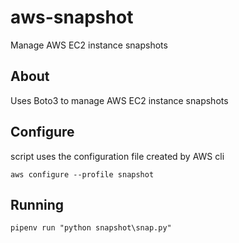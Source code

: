 # aws-snapshot
Manage AWS EC2 instance snapshots

## About
Uses Boto3 to manage AWS EC2 instance snapshots

## Configure
script uses the configuration file created by AWS cli

`aws configure --profile snapshot`

## Running

`pipenv run "python snapshot\snap.py"`
